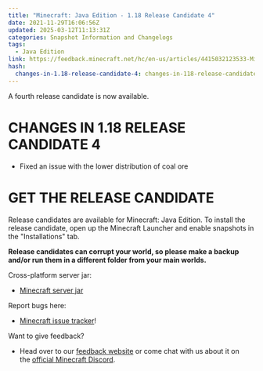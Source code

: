 ```yaml
---
title: "Minecraft: Java Edition - 1.18 Release Candidate 4"
date: 2021-11-29T16:06:56Z
updated: 2025-03-12T11:13:31Z
categories: Snapshot Information and Changelogs
tags:
  - Java Edition
link: https://feedback.minecraft.net/hc/en-us/articles/4415032123533-Minecraft-Java-Edition-1-18-Release-Candidate-4
hash:
  changes-in-1.18-release-candidate-4: changes-in-118-release-candidate-4
---
```


A fourth release candidate is now available.

# CHANGES IN 1.18 RELEASE CANDIDATE 4

- Fixed an issue with the lower distribution of coal ore

# GET THE RELEASE CANDIDATE

Release candidates are available for Minecraft: Java Edition. To install the release candidate, open up the Minecraft Launcher and enable snapshots in the "Installations" tab.

**Release candidates can corrupt your world, so please make a backup and/or run them in a different folder from your main worlds.**

Cross-platform server jar:

- [Minecraft server jar](https://launcher.mojang.com/v1/objects/5889357fe058d867f6e27ee3f033286c430ec91e/server.jar)

Report bugs here:

- [Minecraft issue tracker](https://aka.ms/snapshotbugs?ref=blog)!

Want to give feedback?

- Head over to our [feedback website](https://aka.ms/snapshotfeedback) or come chat with us about it on the [official Minecraft Discord](https://discordapp.com/invite/minecraft).

